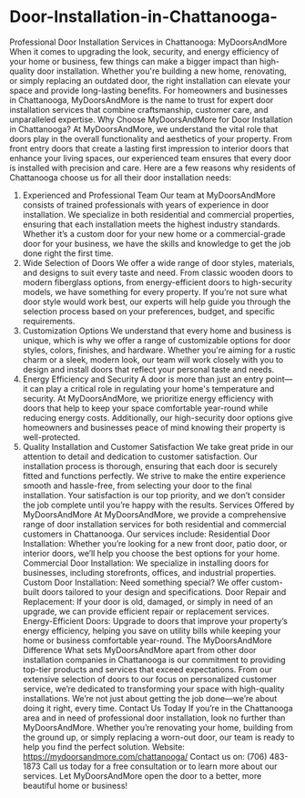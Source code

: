 # Door-Installation-in-Chattanooga-
Professional Door Installation Services in Chattanooga: MyDoorsAndMore
When it comes to upgrading the look, security, and energy efficiency of your home or business, few things can make a bigger impact than high-quality door installation. Whether you're building a new home, renovating, or simply replacing an outdated door, the right installation can elevate your space and provide long-lasting benefits. For homeowners and businesses in Chattanooga, MyDoorsAndMore is the name to trust for expert door installation services that combine craftsmanship, customer care, and unparalleled expertise.
Why Choose MyDoorsAndMore for Door Installation in Chattanooga?
At MyDoorsAndMore, we understand the vital role that doors play in the overall functionality and aesthetics of your property. From front entry doors that create a lasting first impression to interior doors that enhance your living spaces, our experienced team ensures that every door is installed with precision and care. Here are a few reasons why residents of Chattanooga choose us for all their door installation needs:
1. Experienced and Professional Team
Our team at MyDoorsAndMore consists of trained professionals with years of experience in door installation. We specialize in both residential and commercial properties, ensuring that each installation meets the highest industry standards. Whether it’s a custom door for your new home or a commercial-grade door for your business, we have the skills and knowledge to get the job done right the first time.
2. Wide Selection of Doors
We offer a wide range of door styles, materials, and designs to suit every taste and need. From classic wooden doors to modern fiberglass options, from energy-efficient doors to high-security models, we have something for every property. If you’re not sure what door style would work best, our experts will help guide you through the selection process based on your preferences, budget, and specific requirements.
3. Customization Options
We understand that every home and business is unique, which is why we offer a range of customizable options for door styles, colors, finishes, and hardware. Whether you're aiming for a rustic charm or a sleek, modern look, our team will work closely with you to design and install doors that reflect your personal taste and needs.
4. Energy Efficiency and Security
A door is more than just an entry point—it can play a critical role in regulating your home's temperature and security. At MyDoorsAndMore, we prioritize energy efficiency with doors that help to keep your space comfortable year-round while reducing energy costs. Additionally, our high-security door options give homeowners and businesses peace of mind knowing their property is well-protected.
5. Quality Installation and Customer Satisfaction
We take great pride in our attention to detail and dedication to customer satisfaction. Our installation process is thorough, ensuring that each door is securely fitted and functions perfectly. We strive to make the entire experience smooth and hassle-free, from selecting your door to the final installation. Your satisfaction is our top priority, and we don’t consider the job complete until you’re happy with the results.
Services Offered by MyDoorsAndMore
At MyDoorsAndMore, we provide a comprehensive range of door installation services for both residential and commercial customers in Chattanooga. Our services include:
Residential Door Installation: Whether you’re looking for a new front door, patio door, or interior doors, we’ll help you choose the best options for your home.
Commercial Door Installation: We specialize in installing doors for businesses, including storefronts, offices, and industrial properties.
Custom Door Installation: Need something special? We offer custom-built doors tailored to your design and specifications.
Door Repair and Replacement: If your door is old, damaged, or simply in need of an upgrade, we can provide efficient repair or replacement services.
Energy-Efficient Doors: Upgrade to doors that improve your property’s energy efficiency, helping you save on utility bills while keeping your home or business comfortable year-round.
The MyDoorsAndMore Difference
What sets MyDoorsAndMore apart from other door installation companies in Chattanooga is our commitment to providing top-tier products and services that exceed expectations. From our extensive selection of doors to our focus on personalized customer service, we’re dedicated to transforming your space with high-quality installations. We’re not just about getting the job done—we’re about doing it right, every time.
Contact Us Today
If you’re in the Chattanooga area and in need of professional door installation, look no further than MyDoorsAndMore. Whether you’re renovating your home, building from the ground up, or simply replacing a worn-out door, our team is ready to help you find the perfect solution.
Website: https://mydoorsandmore.com/chattanooga/ 
Contact us on: (706) 483-1873
Call us today for a free consultation or to learn more about our services. Let MyDoorsAndMore open the door to a better, more beautiful home or business!
